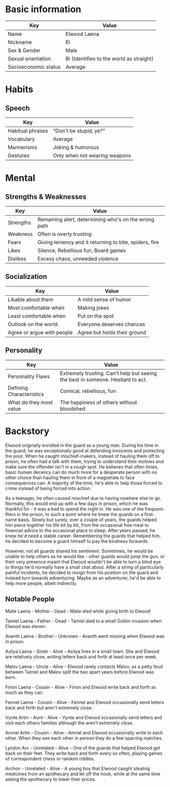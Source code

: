 # Basic information

Key                  | Value
-------------------- | ----------------------------------------
Name                 | Elwood Laena
Nickname             | El
Sex & Gender         | Male
Sexual orientation   | Bi (Identifies to the world as straight)
Socioeconomic status | Average

# Habits

## Speech

Key              | Value
---------------- | -----------------------------
Habitual phrases | "Don't be stupid, ye?"
Vocabulary       | Average
Mannerisms       | Joking & humorous
Gestures         | Only when not wearing weapons

# Mental

## Strengths & Weaknesses

Key       | Value
--------- | -------------------------------------------------------
Strengths | Remaining alert, determining who's on the wrong path
Weakness  | Often is overly trusting
Fears     | Giving leniency and it returning to bite, spiders, fire
Likes     | Silence, Rebellious fun, Board games
Dislikes  | Excess chaos, unneeded violence

## Socialization

Key                        | Value
-------------------------- | ----------------------------
Likable about them         | A mild sense of humor
Most comfortable when      | Making jokes
Least comfortable when     | Put on the spot
Outlook on the world       | Everyone deserves chances
Agree or argue with people | Agree but holds their ground

## Personality

Key                      | Value
------------------------ | -------------------------------------------------------------------------------
Personality Flaws        | Extremely trusting. Can't help but seeing the best in someone. Hesitant to act.
Defining Characteristics | Comical, rebellious, fun
What do they most value  | The happiness of others without bloodshed

# Backstory

Elwood originally enrolled in the guard as a young man. During his time in the guard, he was exceptionally good at defending innocents and protecting the poor. When he caught mischief-makers, instead of hauling them off to prison, he often had a talk with them, trying to understand their motives and make sure the offender isn't in a rough spot. He believes that often times, basic human decency can do much more for a desperate person with no other choice than hauling them in front of a magistrate to face consequences can. A majority of the time, he's able to help those forced to crime instead of being forced into action.

As a teenager, he often caused mischief due to having nowhere else to go. Normally, this would end up with a few days in prison, which he was thankful for - it was a bed to spend the night in. He was one of the frequent-fliers in the prison, to such a point where he knew the guards on a first-name basis. Slowly but surely, over a couple of years, the guards helped him piece together his life bit by bit, from the occasional free meal to financial advice to the occasional place to sleep. After years passed, he knew he'd need a stable career. Remembering the guards that helped him, he decided to become a guard himself to pay the kindness forwards.

However, not all guards shared his sentiment. Sometimes, he would be unable to help others as he would like - other guards would jump the gun, or their very presence meant that Elwood wouldn't be able to turn a blind eye to things he'd normally have a small chat about. After a string of particularly painful incidents, he decided to resign from his position on the guard and instead turn towards adventuring. Maybe as an adventurer, he'd be able to help more people, albeit indirectly.

## Notable People

Malie Laena - Mother - Dead - Malie died while giving birth to Elwood

Tamiel Laena - Father - Dead - Tamiel died to a small Goblin invasion when Elwood was eleven.

Avanth Laena - Brother - Unknown - Avanth went missing when Elwood was in prison.

Axilya Laena - Sister - Alive - Axilya lives in a small town. She and Elwood are relatively close, writing letters back and forth at least once per week.

Malov Laena - Uncle - Alive - Elwood rarely contacts Malov, as a petty feud between Tamiel and Malov split the two apart years before Elwood was born.

Firion Laena - Cousin - Alive - Firion and Elwood write back and forth as much as they can.

Fennel Laena - Cousin - Alive - Fennel and Elwood occasionally send letters back and forth but aren't extremely close.

Vynte Artin - Aunt - Alive - Vynte and Elwood occasionally send letters and visit each others families although the aren't extremely close.

Amriel Artin - Cousin - Alive - Amriel and Elwood occasionally write to each other. When they see each other in person they do a few sparring matches.

Lyndon Arc - Unrelated - Alive - One of the guards that helped Elwood get back on their feet. They write back and forth every so often, playing games of correspondent chess or random riddles.

Archon - Unrelated - Alive - A young boy that Elwood caught stealing medicines from an apothecary and let off the hook, while at the same time asking the apothecary to lower their prices.
